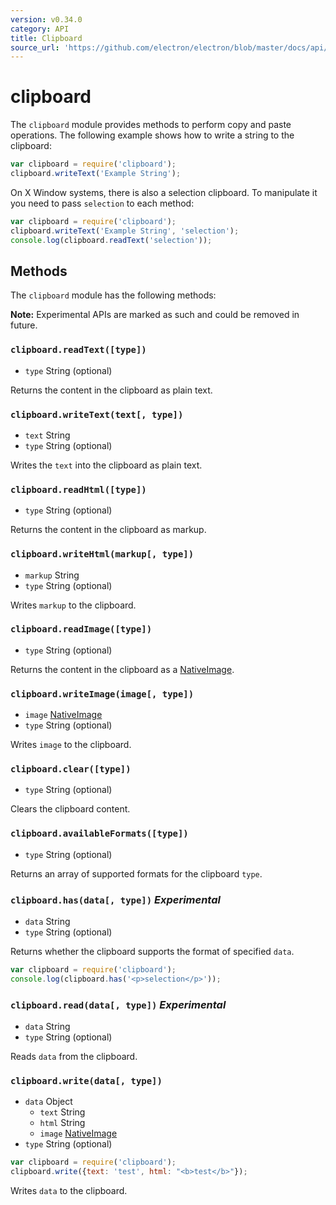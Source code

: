 ```yaml
---
version: v0.34.0
category: API
title: Clipboard
source_url: 'https://github.com/electron/electron/blob/master/docs/api/clipboard.md'
---
```


# clipboard

The `clipboard` module provides methods to perform copy and paste operations.
The following example shows how to write a string to the clipboard:

```javascript
var clipboard = require('clipboard');
clipboard.writeText('Example String');
```

On X Window systems, there is also a selection clipboard. To manipulate it
you need to pass `selection` to each method:

```javascript
var clipboard = require('clipboard');
clipboard.writeText('Example String', 'selection');
console.log(clipboard.readText('selection'));
```

## Methods

The `clipboard` module has the following methods:

**Note:** Experimental APIs are marked as such and could be removed in future.

### `clipboard.readText([type])`

* `type` String (optional)

Returns the content in the clipboard as plain text.

### `clipboard.writeText(text[, type])`

* `text` String
* `type` String (optional)

Writes the `text` into the clipboard as plain text.

### `clipboard.readHtml([type])`

* `type` String (optional)

Returns the content in the clipboard as markup.

### `clipboard.writeHtml(markup[, type])`

* `markup` String
* `type` String (optional)

Writes `markup` to the clipboard.

### `clipboard.readImage([type])`

* `type` String (optional)

Returns the content in the clipboard as a [NativeImage](http://electron.atom.io/docs/v0.34.0/api/native-image).

### `clipboard.writeImage(image[, type])`

* `image` [NativeImage](http://electron.atom.io/docs/v0.34.0/api/native-image)
* `type` String (optional)

Writes `image` to the clipboard.

### `clipboard.clear([type])`

* `type` String (optional)

Clears the clipboard content.

### `clipboard.availableFormats([type])`

* `type` String (optional)

Returns an array of supported formats for the clipboard `type`.

### `clipboard.has(data[, type])` _Experimental_

* `data` String
* `type` String (optional)

Returns whether the clipboard supports the format of specified `data`.

```javascript
var clipboard = require('clipboard');
console.log(clipboard.has('<p>selection</p>'));
```

### `clipboard.read(data[, type])` _Experimental_

* `data` String
* `type` String (optional)

Reads `data` from the clipboard.

### `clipboard.write(data[, type])`

* `data` Object
  * `text` String
  * `html` String
  * `image` [NativeImage](http://electron.atom.io/docs/v0.34.0/api/native-image)
* `type` String (optional)

```javascript
var clipboard = require('clipboard');
clipboard.write({text: 'test', html: "<b>test</b>"});
```
Writes `data` to the clipboard.
